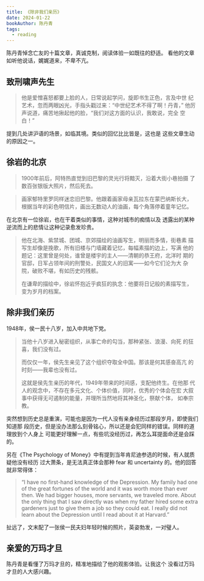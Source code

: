 ```yaml
---
title: 《除非我们亲历》
date: 2024-01-22
bookAuthor: 陈丹青
tags:
  - reading
---
```


陈丹青悼念亡友的十篇文章，真诚克制，阅读体验一如既往的舒适。
看他的文章如听他说话，娓娓道来，不卑不亢。

## 致刑啸声先生

> 他是爱憎喜怒都要上脸的人，日常说起学问，旋即书生正色，言及中世
> 纪艺术，忽而两眼凶光，手指头戳过来：“中世纪艺术不得了啊！丹青，”
> 他厉声说道，痛苦地揪起他的脸，“我们对这方面的认识，我敢说，完全
> 空白！”

提到几处讲沪语的场景，如临其境。类似的回忆比比皆是，这也是
这些文章生动的原因之一。

## 徐岩的北京

> 1900年前后，阿特热直觉到旧巴黎的灵光行将黯灭，沿着大街小巷拍摄
> 了数百张银版大照片，然后死去。

> 画家郁特里罗同样迷恋旧巴黎。他跟着画家母亲瓦拉东在蒙巴纳斯长大，
> 根据当年的彩色明信片，画出无数动人的油画，每个角落停着童年记忆。

在北京有一位徐岩，也在干着类似的事情，这种对城市的痴情以及
透露出的某种逆流而上的悲情让这种记录愈发珍贵。

> 他在北海、紫禁城、团城、京郊描绘的油画写生，明丽而多情，街巷素
> 描写生却像是挽歌，所有旧楼与门墙藏着记忆，每幅素描的边上，写满
> 他的题记：这里曾是何处，谁曾是楼宇的主人——清朝的恭王府，北洋时
> 期的官邸，日军占领年间的刑警处，民国文人的旧寓——如今它们沦为大
> 杂院，破败不堪，有如历史的残骸。
>
> 在谦卑的描绘中，徐岩怀抱近乎疯狂的执念：他要将日记般的素描写生，
> 变为岁月的档案。

## 除非我们亲历

1948年，侯一民十八岁，加入中共地下党。

> 当他十八岁进入秘密组织，从事亡命的勾当，那种紧张、浪漫、向死
> 的狂喜，我们没有过。
>
> 而仅仅一年，侯先生亲见了这个组织夺取全中国。那该是何其感奋高亢
> 的时刻——我辈也没有过。
>
> 这就是侯先生亲历的年代，1949年带来的时间感，支配他终生。在他那
> 代人的观念中，不存在多元文化、个体价值，同时，优秀的个体会在宏
> 大叙事中获得无可遏制的能量，并理所当然地将其神圣化，祭献个体，
> 如奉宗教。

突然想到历史总是重演，可能也是因为一代人没有亲身经历过那段岁月，即使我们知道那
段历史，但是没办法那么刻骨铭心，所以还是会犯同样的错误。同样的道理放到个人身上
可能更好理解一点，有些坑没经历过，再怎么耳提面命还是会踩的。

另在《The Psychology of Money》中有提到当年肯尼迪参选的时候，有人就质疑他没有经历
过大萧条，是无法真正体会那种 fear 和 uncertainty 的。他的回答就非常得体：

> “I have no first-hand knowledge of the Depression. My family had one of the
> great fortunes of the world and it was worth more than ever then. We had
> bigger houses, more servants, we traveled more. About the only thing that I
> saw directly was when my father hired some extra gardeners just to give them
> a job so they could eat. I really did not learn about the Depression until I
> read about it at Harvard.”

扯远了，文末配了一张侯一民夫妇年轻时候的照片，英姿勃发，一对璧人。

## 亲爱的万玛才旦

陈丹青是看懂了万玛才旦的，精准地描绘了他的观影体验。让我这个
没看过万玛才旦的人大感兴趣。
